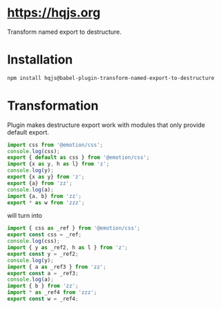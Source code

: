 # https://hqjs.org
Transform named export to destructure.

# Installation
```sh
npm install hqjs@babel-plugin-transform-named-export-to-destructure
```

# Transformation
Plugin makes destructure export work with modules that only provide default export.
```js
import css from '@emotion/css';
console.log(css);
export { default as css } from '@emotion/css';
import {x as y, h as l} from 'z';
console.log(y);
export {x as y} from 'z';
export {a} from 'zz';
console.log(a);
import {a, b} from 'zz';
export * as w from 'zzz';
```

will turn into
```js
import { css as _ref } from '@emotion/css';
export const css = _ref;
console.log(css);
import { y as _ref2, h as l } from 'z';
export const y = _ref2;
console.log(y);
import { a as _ref3 } from 'zz';
export const a = _ref3;
console.log(a);
import { b } from 'zz';
import * as _ref4 from 'zzz';
export const w = _ref4;
```
